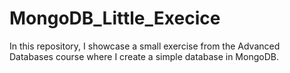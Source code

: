 # MongoDB_Little_Execice
In this repository, I showcase a small exercise from the Advanced Databases course where I create a simple database in MongoDB.
